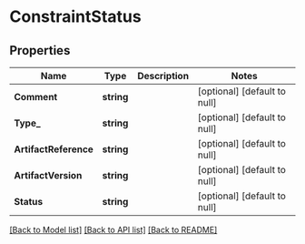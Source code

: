 # ConstraintStatus

## Properties
Name | Type | Description | Notes
------------ | ------------- | ------------- | -------------
**Comment** | **string** |  | [optional] [default to null]
**Type_** | **string** |  | [optional] [default to null]
**ArtifactReference** | **string** |  | [optional] [default to null]
**ArtifactVersion** | **string** |  | [optional] [default to null]
**Status** | **string** |  | [optional] [default to null]

[[Back to Model list]](../README.md#documentation-for-models) [[Back to API list]](../README.md#documentation-for-api-endpoints) [[Back to README]](../README.md)


